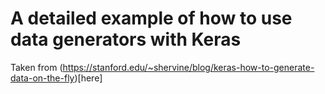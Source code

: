 # A detailed example of how to use data generators with Keras
Taken from (https://stanford.edu/~shervine/blog/keras-how-to-generate-data-on-the-fly)[here]
